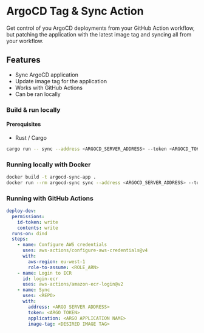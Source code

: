 # ArgoCD Tag & Sync Action

Get control of you ArgoCD deployments from your GitHub Action workflow, but patching the application with the latest image tag and syncing all from your workflow.

## Features

- Sync ArgoCD application
- Update image tag for the application
- Works with GitHub Actions
- Can be ran locally

### Build & run locally

#### Prerequisites

- Rust / Cargo

```sh
cargo run -- sync --address <ARGOCD_SERVER_ADDRESS> --token <ARGOCD_TOKEN> --application <APPLICATION_NAME> --image-tag <IMAGE_TAG> --debug <true|false>
```

### Running locally with Docker

```sh
docker build -t argocd-sync-app .
docker run --rm argocd-sync sync --address <ARGOCD_SERVER_ADDRESS> --token <ARGOCD_TOKEN> --application <APPLICATION_NAME> --image-tag <IMAGE_TAG> --debug <true|false>
```

### Running with GitHub Actions

```yaml
deploy-dev:
  permissions:
    id-token: write
    contents: write
  runs-on: dind
  steps:
    - name: Configure AWS credentials
      uses: aws-actions/configure-aws-credentials@v4
      with:
        aws-region: eu-west-1
        role-to-assume: <ROLE_ARN>
    - name: Login to ECR
      id: login-ecr
      uses: aws-actions/amazon-ecr-login@v2
    - name: Sync
      uses: <REPO>
      with:
        address: <ARGO SERVER ADDRESS>
        token: <ARGO TOKEN>
        application: <ARGO APPLICATION NAME>
        image-tag: <DESIRED IMAGE TAG>
```

